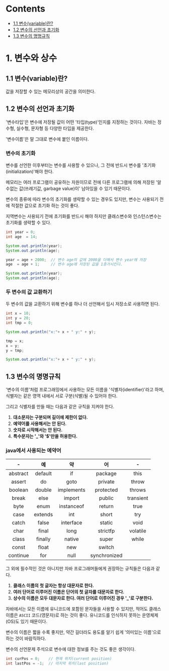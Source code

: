 # Contents

- [1.1 변수(variable)란?](#11-변수variable란)
- [1.2 변수의 선언과 초기화](#12-변수의-선언과-초기화)
- [1.3 변수의 명명규칙](#13-변수의-명명규칙)

# 1. 변수와 상수

## 1.1 변수(variable)란?

값을 저장할 수 있는 메모리상의 공간을 의미한다.

## 1.2 변수의 선언과 초기화

'변수타입'은 변수에 저장될 값이 어떤 '타입(type)'인지를 지정하는 것이다. 자바는 정수형, 실수형, 문자형 등 다양한 타입을 제공한다.

'변수이름'은 말 그대로 변수에 붙인 이름이다.

### 변수의 초기화

변수를 선언한 이후부터는 변수를 사용할 수 있으나, 그 전에 반드시 변수를 '초기화(initialization)'해야 한다.

메모리는 여러 프로그램이 공유하는 자원이므로 전에 다른 프로그램에 의해 저장된 '알 수없는 값(쓰레기값, garbage value)이' 남아있을 수 있기 때문이다.

변수의 종류에 따라 변수의 초기화를 생략할 수 있는 경우도 있지만, 변수는 사용되기 전에 적절한 값으로 초기화 하는 것이 좋다.

지역변수는 사용되기 전에 초기화를 반드시 해야 하지만 클래스변수와 인스턴스변수는 초기화를 생략할 수 있다.

```Java
int year = 0;
int age  = 14;

System.out.println(year);
System.out.println(age);

year = age + 2000;  // 변수 age의 값에 2000을 더해서 변수 year에 저장
age  = age + 1;     // 변수 age에 저장된 값을 1증가시킨다.

System.out.println(year);
System.out.println(age);
```

### 두 변수의 값 교환하기

두 변수의 값을 교환하기 위해 변수를 하나 더 선언해서 임시 저장소로 사용하면 된다.

```Java
int x = 10;
int y = 20;
int tmp = 0;

System.out.println("x:"+ x + " y:" + y);

tmp = x;
x = y;
y = tmp;

System.out.println("x:"+ x + " y:" + y);
```

## 1.3 변수의 명명규칙

'변수의 이름'처럼 프로그래밍에서 사용하는 모든 이름을 '식별자(identifier)'라고 하며, 식별자는 같은 영역 내에서 서로 구분(식별)될 수 있어야 한다.

그리고 식별자를 만들 때는 다음과 같은 규칙을 지켜야 한다.

1. **대소문자는 구분되며 길이에 제한이 없다.**
2. **예약어를 사용해서는 안 된다.**
3. **숫자로 시작해서는 안 된다.**
4. **특수문자는 '\_'와 '$'만을 허용한다.**

### java에서 사용되는 예약어

|    -     |   예    |     약     |      어      |     -     |
| :------: | :-----: | :--------: | :----------: | :-------: |
| abstract | default |     if     |   package    |   this    |
|  assert  |   do    |    goto    |   private    |   throw   |
| boolean  | double  | implements |  protected   |  throws   |
|  break   |  else   |   import   |    public    | transient |
|   byte   |  enum   | instanceof |    return    |   true    |
|   case   | extends |    int     |    short     |    try    |
|  catch   |  false  | interface  |    static    |   void    |
|   char   |  final  |    long    |   strictfp   | volatile  |
|  class   | finally |   native   |    super     |   while   |
|  const   |  float  |    new     |    switch    |           |
| continue |   for   |    null    | synchronized |           |

그 외에 필수적인 것은 아니지만 자바 프로그래머들에게 권장하는 규칙들은 다음과 같다.

1. **클래스 이름의 첫 글자는 항상 대문자로 한다.**
2. **여러 단어로 이루어진 이름은 단어의 첫 글자를 대문자로 한다.**
3. **상수의 이름은 모두 대문자로 한다. 여러 단어로 이루어진 경우 '\_'로 구분한다.**

자바에서는 모든 이름에 유니코드에 포함된 문자들을 사용할 수 있지만, 적어도 클래스 이름은 `ASCII` 코드(영문자)로 하는 것이 좋다. 유니코드를 인식하지 못하는 운영체제(OS)도 있기 때문이다.

변수의 이름은 짧을 수록 좋지만, 약간 길더라도 용도를 알기 쉽게 '의미있는 이름'으로 하는 것이 바람직하다.

변수의 선언문제 주석으로 변수에 대한 정보를 주는 것도 좋은 생각이다.

```Java
int curPos = 0;    // 현재 위치(current position)
int lastPos = -1;  // 마지막 위치(last position)
```
